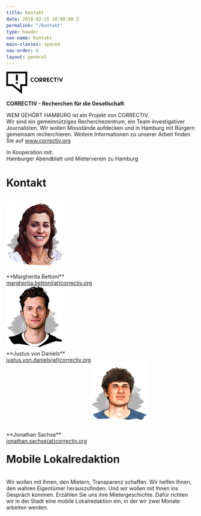 ```yaml
---
title: Kontakt
date: 2018-02-15 10:08:00 Z
permalink: "/kontakt"
type: header
nav-name: Kontakt
main-classes: spaced
nav-order: 6
layout: general
---
```


<a href="https://correctiv.org" target="blank"><img src="/assets/images/logos/correctiv.jpg" width="30%"></a>

**CORRECTIV - Recherchen für die Gesellschaft**

WEM GEHÖRT HAMBURG ist ein Projekt von CORRECTIV.<br>
Wir sind ein gemeinnütziges Recherchezentrum,
ein Team investigativer Journalisten. Wir wollen
Missstände aufdecken und in Hamburg mit Bürgern
gemeinsam recherchieren. Weitere Informationen zu unserer Arbeit finden Sie auf <a style="color: #e5007d" href="https://correctiv.org" target="blank">www.correctiv.org</a>

In Kooperation mit:<br>
Hamburger Abendblatt und Mieterverein zu Hamburg

# Kontakt
<br>
<div>
<img src="/assets/images/margherita-Bettoni.png" width="30%"></div>
<br>
<div style="float:left">
**Margherita Bettoni**
<br>
<a href="mailto:margherita.bettoni@correctiv.org">margherita.bettoni(at)correctiv.org</a>
</div>
<br><br>

<img src="/assets/images/justus-von-daniels.png" width="30%">
<br>
<div style="float:left">
**Justus von Daniels**<br>
<a href="mailto:justus.von.daniels@correctiv.org">justus.von.daniels(at)correctiv.org</a></div>
</div>
<br>

<img src="/assets/images/jonathan-sachse.png" width="30%"><br>
<div style="float:left">
**Jonathan Sachse**<br>
<a href="mailto:jonathan.sachse@correctiv.org">jonathan.sachse(at)correctiv.org</a></div><br>

# Mobile Lokalredaktion
<br>
Wir wollen mit Ihnen, den Mietern, Transparenz
schaffen. Wir helfen Ihnen, den wahren
Eigentümer herauszufinden. Und wir wollen mit
Ihnen ins Gespräch kommen. Erzählen Sie uns ihre
Mietergeschichte. Dafür richten wir in der Stadt eine
mobile Lokalredaktion ein, in der wir zwei Monate
arbeiten werden.